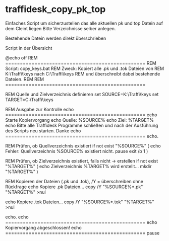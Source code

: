 # traffidesk_copy_pk_top
Einfaches Script um sicherzustellen das alle aktuellen pk und top Datein auf dem Cleint liegen
Bitte Verzeichnisse selber anlegen. 

Bestehende Datein werden direkt überschrieben


Script in der Übersicht


@echo off
REM ================================================
REM  Script:   copy_keys.bat
REM  Zweck:    Kopiert alle .pk und .tok Dateien von
REM            K:\Traffi\keys nach C:\Traffi\keys
REM            und überschreibt dabei bestehende Dateien.
REM
REM ================================================

REM Quelle und Zielverzeichnis definieren
set SOURCE=K:\Traffi\keys
set TARGET=C:\Traffi\keys

REM Ausgabe zur Kontrolle
echo ================================================
echo Starte Kopiervorgang
echo Quelle: %SOURCE%
echo Ziel:   %TARGET%
echo Bitte alle Traffidesk Programme schließen und nach der Ausführung des Scripts neu starten. Danke
echo ================================================
echo.

REM Prüfen, ob Quellverzeichnis existiert
if not exist "%SOURCE%" (
    echo Fehler: Quellverzeichnis %SOURCE% existiert nicht.
    pause
    exit /b 1
)

REM Prüfen, ob Zielverzeichnis existiert, falls nicht -> erstellen
if not exist "%TARGET%" (
    echo Zielverzeichnis %TARGET% wird erstellt...
    mkdir "%TARGET%"
)

REM Kopieren der Dateien (.pk und .tok), /Y = überschreiben ohne Rückfrage
echo Kopiere .pk Dateien...
copy /Y "%SOURCE%\*.pk" "%TARGET%\" >nul

echo Kopiere .tok Dateien...
copy /Y "%SOURCE%\*.tok" "%TARGET%\" >nul

echo.
echo ================================================
echo Kopiervorgang abgeschlossen!
echo ================================================
pause
